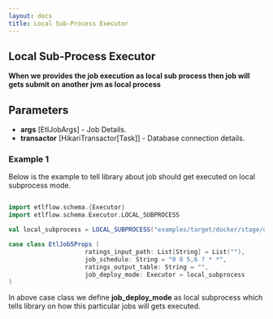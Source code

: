 ```yaml
---
layout: docs
title: Local Sub-Process Executor
---
```


## Local Sub-Process Executor

**When we provides the job execution as local sub process then job will gets submit on another jvm as local process**

## Parameters
* **args** [EtlJobArgs] - Job Details.
* **transactor** [HikariTransactor[Task]] - Database connection details. 

### Example 1
Below is the example to tell library about job should get executed on local subprocess mode.

```scala mdoc

import etlflow.schema.{Executor}
import etlflow.schema.Executor.LOCAL_SUBPROCESS

val local_subprocess = LOCAL_SUBPROCESS("examples/target/docker/stage/opt/docker/bin/load-data",heap_min_memory = "-Xms100m",heap_max_memory = "-Xms100m")

case class EtlJob5Props (
                     ratings_input_path: List[String] = List(""),
                     job_schedule: String = "0 0 5,6 ? * *",
                     ratings_output_table: String = "",
                     job_deploy_mode: Executor = local_subprocess
)
```                     
In above case class we define **job_deploy_mode** as local subprocess which tells library on how this particular jobs will gets executed.             
          
          
